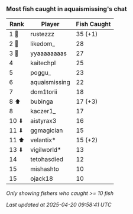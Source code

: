 ### Most fish caught in aquaismissing's chat
| Rank | Player | Fish Caught |
|------|--------|-----------|
| 1 🥇  | rustezzz  | 35 (+1) |
| 2 🥈  | likedom_  | 28 |
| 3 🥉  | yyaaaaaaaas  | 27 |
| 4  | kaitechpl  | 25 |
| 5  | poggu_  | 23 |
| 6  | aquaismissing  | 22 |
| 7  | dom1torii  | 18 |
| 8 ⬆ | bubinga  | 17 (+3) |
| 8  | kaczer1_  | 17 |
| 10 ⬇ | aistyrax3  | 16 |
| 11 ⬇ | ggmagician  | 15 |
| 11 ⬆ | velantix*  | 15 (+2) |
| 13 ⬇ | vigilworld*  | 13 |
| 14  | tetohasdied  | 12 |
| 15  | mishashto  | 10 |
| 15  | ojack18  | 10 |

_Only showing fishers who caught >= 10 fish_

_Last updated at 2025-04-20 09:58:41 UTC_